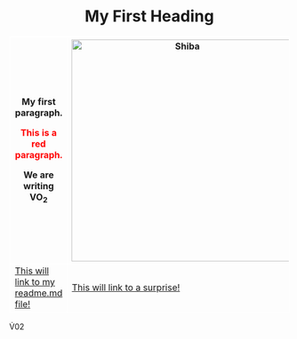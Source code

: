 <!DOCTYPE html>
<html>
<body>

<h1 style="text-align:center";>My First Heading</h1>

<style>
table, th, td {border:1px solid white;}
</style>
<body>

<table style="width:100%">
  <tr>
    <th><p>My first paragraph.</p>
<p style="color:red;">This is a red paragraph.</p>
<p>We are writing VO<sub>2</sub></p></th>
    <th><img src="\suakang38\KNES381\blob\main\R.jpg" alt="Shiba" width="400" height="400"></th>

  </tr>
  <tr>
    <td><a href="\suakang38\KNES381\readme.md">This will link to my readme.md file!</a></td>
    <td><a href="\indexfolder\surprise.jpg">This will link to a surprise!</a></td>
   
  </tr>
</table>

</body>
</html>

V&#x0307;02
